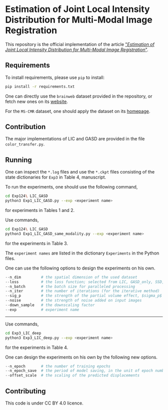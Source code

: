 # Estimation of Joint Local Intensity Distribution for Multi-Modal Image Registration

This repository is the official implementation of the article ["*Estimation of Joint Local Intensity Distribution for Multi-Modal Image Registration*"](). 

## Requirements

To install requirements, please use `pip` to install: 

```sh
pip install -r requirements.txt
```

One can directly use the `brainweb` dataset provided in the repository, or fetch new ones on its [website](https://brainweb.bic.mni.mcgill.ca/brainweb/). 

For the `MS-CMR` dataset, one should apply the dataset on its [homepage](https://zmiclab.github.io/zxh/0/mscmrseg19/). 

## Contribution

The major implementations of LIC and GASD are provided in the file `color_transfer.py`. 

## Running

One can inspect the `*.log` files and use the `*.ckpt` files consisting of the state dictionaries for `Exp3` in Table 4, manuscript. 

To run the experiments, one should use the following command, 

```sh
cd Exp124\ LIC_GASD
python3 Exp1_LIC_GASD.py --exp <experiment name>
```

for experiments in Tables 1 and 2. 

Use commands, 

```sh
cd Exp124\ LIC_GASD
python3 Exp1_LIC_GASD_same_modality.py --exp <experiment name>
```

for the experiments in Table 3. 

The `experiment names` are listed in the dictionary `Experiments` in the Python files. 

One can use the following options to design the experiments on his own. 

```python
--n_dim			# the spatial dimension of the used dataset
--loss			# the loss function; selected from LIC, GASD_only, SSD, NVI, MI, NMI, NCC, or the local versions including NVI_local, MI_local, NCC_local, or the losses after image translation: GASD, CTr_LIC
--n_batch		# the batch size for paralleled processing
--n_iter		# the number of iterations (for the iterative method)
--sig_p			# the strength of the partial volume effect, $sigma_p$
--noise			# the strength of noise added on input images
--down_sample	# the downscaling factor
--exp			# experiment name
```

---

Use commands,

```sh
cd Exp3_LIC_deep
python3 Exp3_LIC_deep.py --exp <experiment name>
```

for the experiments in Table 4. 

One can design the experiments on his own by the following new options. 

```python
--n_epoch		# the number of training epochs
--n_epoch_save	# the period of model saving, in the unit of epoch numbers
--offset_scale	# the scaling of the predicted displacements
```

## Contributing

This code is under CC BY 4.0 licence. 
